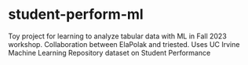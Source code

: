 # student-perform-ml
Toy project for learning to analyze tabular data with ML in Fall 2023 workshop. Collaboration between ElaPolak and triested. Uses UC Irvine Machine Learning Repository dataset on Student Performance
